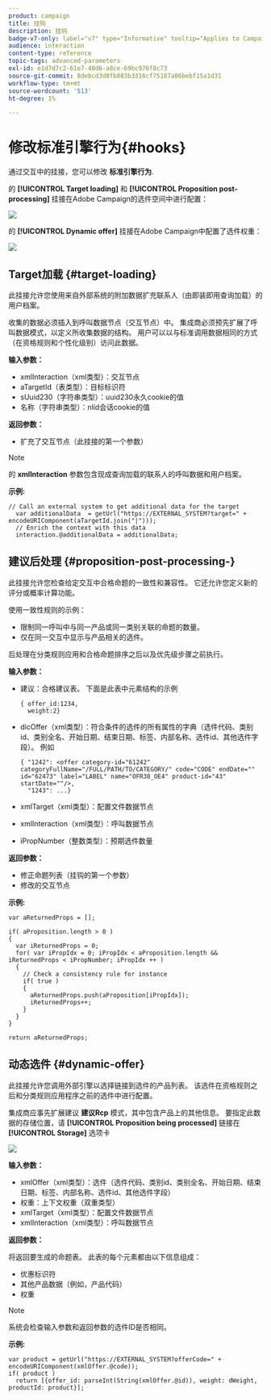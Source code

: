 ```yaml
---
product: campaign
title: 挂钩
description: 挂钩
badge-v7-only: label="v7" type="Informative" tooltip="Applies to Campaign Classic v7 only"
audience: interaction
content-type: reference
topic-tags: advanced-parameters
exl-id: e1d7d7c2-61e7-40d6-a8ce-69bc976f8c73
source-git-commit: 8debcd3d8fb883b3316cf75187a86bebf15a1d31
workflow-type: tm+mt
source-wordcount: '513'
ht-degree: 1%

---
```


# 修改标准引擎行为{#hooks}



通过交互中的挂接，您可以修改 **标准引擎行为**.

的 **[!UICONTROL Target loading]** 和 **[!UICONTROL Proposition post-processing]** 挂接在Adobe Campaign的选件空间中进行配置：

![](assets/interaction_hooks_1.png)

的 **[!UICONTROL Dynamic offer]** 挂接在Adobe Campaign中配置了选件权重：

![](assets/interaction_hooks_2.png)

## Target加载 {#target-loading}

此挂接允许您使用来自外部系统的附加数据扩充联系人（由即装即用查询加载）的用户档案。

收集的数据必须插入到呼叫数据节点（交互节点）中。 集成商必须预先扩展了呼叫数据模式，以定义所收集数据的结构。 用户可以以与标准调用数据相同的方式（在资格规则和个性化级别）访问此数据。

**输入参数：**

* xmlInteraction（xml类型）：交互节点
* aTargetId（表类型）：目标标识符
* sUuid230（字符串类型）：uuid230永久cookie的值
* 名称（字符串类型）：nlid会话cookie的值

**返回参数：**

* 扩充了交互节点（此挂接的第一个参数）

>[!NOTE]
>
>的 **xmlInteraction** 参数包含现成查询加载的联系人的呼叫数据和用户档案。

**示例:**

```
// Call an external system to get additional data for the target
  var additionalData  = getUrl("https://EXTERNAL_SYSTEM?target=" + encodeURIComponent(aTargetId.join("|")));
  // Enrich the context with this data
  interaction.@additionalData = additionalData;
```

## 建议后处理 {#proposition-post-processing-}

此挂接允许您检查给定交互中合格命题的一致性和兼容性。 它还允许您定义新的评分或概率计算功能。

使用一致性规则的示例：

* 限制同一呼叫中与同一产品或同一类别关联的命题的数量。
* 仅在同一交互中显示与产品相关的选件。

后处理在分类规则应用和合格命题排序之后以及优先级步骤之前执行。

**输入参数：**

* 建议：合格建议表。 下面是此表中元素结构的示例

   ```
   { offer_id:1234,
     weight:2}
   ```

* dicOffer（xml类型）：符合条件的选件的所有属性的字典（选件代码、类别id、类别全名、开始日期、结束日期、标签、内部名称、选件id、其他选件字段）。 例如

   ```
   { "1242": <offer category-id="61242" categoryFullName="/FULL/PATH/TO/CATEGORY/" code="CODE" endDate="" id="62473" label="LABEL" name="OFR38_OE4" product-id="43" startDate=""/>,
     "1243": ...}
   ```

* xmlTarget（xml类型）：配置文件数据节点
* xmlInteraction（xml类型）：呼叫数据节点
* iPropNumber（整数类型）：预期选件数量

**返回参数：**

* 修正命题列表（挂钩的第一个参数）
* 修改的交互节点

**示例:**

```
var aReturnedProps = [];

if( aProposition.length > 0 )
{
  var iReturnedProps = 0;
  for( var iPropIdx = 0; iPropIdx < aProposition.length && iReturnedProps < iPropNumber; iPropIdx ++ )
  {
    // Check a consistency rule for instance
    if( true )
    {
      aReturnedProps.push(aProposition[iPropIdx]);
      iReturnedProps++;
    }
  }
}

return aReturnedProps;
```

## 动态选件 {#dynamic-offer}

此挂接允许您调用外部引擎以选择链接到选件的产品列表。 该选件在资格规则之后和分类规则应用程序之前的选件中进行配置。

集成商应事先扩展建议 **建议Rcp** 模式，其中包含产品上的其他信息。 要指定此数据的存储位置，请 **[!UICONTROL Proposition being processed]** 链接在 **[!UICONTROL Storage]** 选项卡

![](assets/interaction_hooks_3.png)

**输入参数：**

* xmlOffer（xml类型）：选件（选件代码、类别id、类别全名、开始日期、结束日期、标签、内部名称、选件id、其他选件字段）
* 权重：上下文权重（双重类型）
* xmlTarget（xml类型）：配置文件数据节点
* xmlInteraction（xml类型）：呼叫数据节点

**返回参数：**

将返回要生成的命题表。 此表的每个元素都由以下信息组成：

* 优惠标识符
* 其他产品数据（例如，产品代码）
* 权重

>[!NOTE]
>
>系统会检查输入参数和返回参数的选件ID是否相同。

**示例:**

```
var product = getUrl("https://EXTERNAL_SYSTEM?offerCode=" + encodeURIComponent(xmlOffer.@code));
if( product )
  return [{offer_id: parseInt(String(xmlOffer.@id)), weight: dWeight, productId: product}];
```
